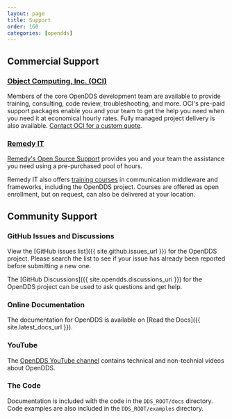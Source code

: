 ```yaml
---
layout: page
title: Support
order: 160
categories: [opendds]
---
```


## Commercial Support

### [Object Computing, Inc. (OCI)](https://objectcomputing.com/)

Members of the core OpenDDS development team are available to provide training, consulting, code review, troubleshooting, and more.
OCI's pre-paid support packages enable you and your team to get the help you need when you need it at economical hourly rates.
Fully managed project delivery is also available.
[Contact OCI for a custom quote](https://objectcomputing.com/platforms/opendds).

### [Remedy IT](https://www.remedy.nl)

[Remedy's Open Source Support](https://www.remedy.nl/services/opensource-support.html) provides you and your team the assistance you need using a pre-purchased pool of hours.

Remedy IT also offers [training courses](https://www.remedy.nl/training/overview.html) in communication middleware and frameworks, including the OpenDDS project. Courses are offered as open enrollment, but on request, can also be delivered at your location.

## Community Support

### GitHub Issues and Discussions

View the [GitHub issues list]({{ site.github.issues_url }}) for the OpenDDS project. Please search the list to see if your issue has already been reported before submitting a new one.

The [GitHub Discussions]({{ site.opendds.discussions_uri }}) for the OpenDDS project can be used to ask questions and get help.

### Online Documentation

The documentation for OpenDDS is available on [Read the Docs]({{ site.latest_docs_url }}).

### YouTube

The [OpenDDS YouTube channel](https://www.youtube.com/channel/UCqeNMrDR3rmv5yuwdKAa2ng) contains technical and non-technial videos about OpenDDS.

### The Code

Documentation is included with the code in the `DDS_ROOT/docs` directory.
Code examples are also included in the `DDS_ROOT/examples` directory.
